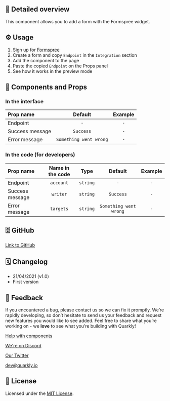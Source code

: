 ## 📖 Detailed overview

This component allows you to add a form with the Formspree widget.

## ⚙️ Usage

1. Sign up for [Formspree](https://formspree.io/)
2. Create a form and copy `Endpoint` in the `Integration` section
3. Add the component to the page
4. Paste the copied `Endpoint` on the Props panel
5. See how it works in the preview mode

## 🧩 Components and Props

### In the interface

| Prop name       |        Default         | Example |
| :-------------- | :--------------------: | :-----: |
| Endpoint        |          `-`           |   `-`   |
| Success message |       `Success`        |   `-`   |
| Error message   | `Something went wrong` |   `-`   |

### In the code (for developers)

| Prop name       | Name in the code |   Type   |        Default         | Example |
| :-------------- | :--------------: | :------: | :--------------------: | :-----: |
| Endpoint        |    `account`     | `string` |          `-`           |   `-`   |
| Success message |     `writer`     | `string` |       `Success`        |   `-`   |
| Error message   |    `targets`     | `string` | `Something went wrong` |   `-`   |

## 🗄 GitHub

[Link to GitHub](https://github.com/quarkly/community-kit/blob/master/src/Formspree.js)

## 🗓 Changelog

-   21/04/2021 (v1.0)
-   First version

## 📮 Feedback

If you encountered a bug, please contact us so we can fix it promptly. We’re rapidly developing, so don’t hesitate to send us your feedback and request new features you would like to see added. Feel free to share what you’re working on - we **love** to see what you’re building with Quarkly!

[Help with components](https://community.quarkly.io/c/requests/11)

[We're on Discord](https://discord.gg/SuF9vCMJGW)

[Our Twitter](https://twitter.com/quarklyapp)

[dev@quarkly.io](mailto:dev@quarkly.io)

## 📝 License

Licensed under the [MIT License](https://raw.githubusercontent.com/quarkly/community-kit/master/LICENSE).
